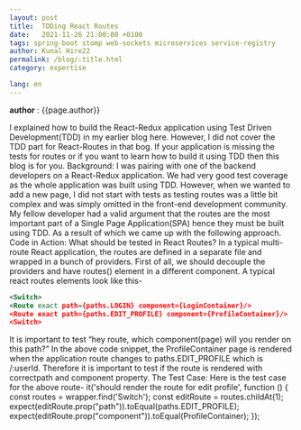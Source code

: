 ```yaml
---
layout: post
title:  TDDing React Routes
date:   2021-11-26 21:00:00 +0100
tags: spring-boot stomp web-sockets microservices service-registry
author: Kunal Hire22
permalink: /blog/:title.html
category: expertise

lang: en
---
```


**author** : {{page.author}}

I explained how to build the React-Redux application using Test Driven Development(TDD) in my earlier blog here. However, I did not cover the TDD part for React-Routes in that bog. If your application is missing the tests for routes or if you want to learn how to build it using TDD then this blog is for you.
Background: I was pairing with one of the backend developers on a React-Redux application. We had very good test coverage as the whole application was built using TDD. However, when we wanted to add a new page, I did not start with tests as testing routes was a little bit complex and was simply omitted in the front-end development community. My fellow developer had a valid argument that the routes are the most important part of a Single Page Application(SPA) hence they must be built using TDD. As a result of which we came up with the following approach.
Code in Action:
What should be tested in React Routes? In a typical multi-route React application, the routes are defined in a separate file and wrapped in a bunch of providers. First of all, we should decouple the providers and have routes(<Switch>) element in a different component. A typical react routes elements look like this-
```xml
<Switch>
<Route exact path={paths.LOGIN} component={LoginContainer}/>
<Route exact path={paths.EDIT_PROFILE} component={ProfileContainer}/>
<Switch>
```

It is important to test “hey route, which component(page) will you render on this path?”
In the above code snippet, the ProfileContainer page is rendered when the application route changes to paths.EDIT_PROFILE which is /:userId. Therefore it is important to test if the route is rendered with correctpath and component property.
The Test Case:
Here is the test case for the above route-
it('should render the route for edit profile', function () { const routes = wrapper.find('Switch'); const editRoute = routes.childAt(1); expect(editRoute.prop("path")).toEqual(paths.EDIT_PROFILE); expect(editRoute.prop("component")).toEqual(ProfileContainer); });
